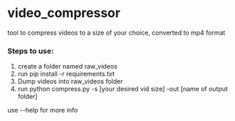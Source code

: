# video_compressor
tool to compress videos to a size of your choice, converted to mp4 format

### Steps to use:
1) create a folder named raw_videos
2) run pip install -r requirements.txt
3) Dump videos into raw_videos folder
4) run python compress.py -s [your desired vid size]  -out [name of output folder]

use --help for more info
